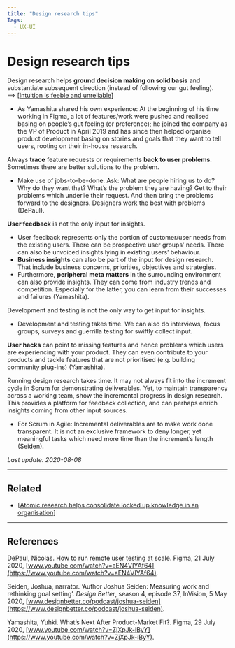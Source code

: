 ```yaml
---
title: "Design research tips"
Tags:
  - UX-UI
---
```


# Design research tips

Design research helps **ground decision making on solid basis** and substantiate subsequent direction (instead of following our gut feeling).  
==> [[Intuition is feeble and unreliable]]

- As Yamashita shared his own experience: At the beginning of his time working in Figma, a lot of features/work were pushed and realised basing on people’s gut feeling (or preference); he joined the company as the VP of Product in April 2019 and has since then helped organise product development basing on stories and goals that they want to tell users, rooting on their in-house research.

Always **trace** feature requests or requirements **back to user problems**. Sometimes there are better solutions to the problem.

- Make use of jobs-to-be-done. Ask: What are people hiring us to do? Why do they want that? What’s the problem they are having? Get to their problems which underlie their request. And then bring the problems forward to the designers. Designers work the best with problems (DePaul).

**User feedback** is not the only input for insights.

- User feedback represents only the portion of customer/user needs from the existing users. There can be prospective user groups’ needs. There can also be unvoiced insights lying in existing users’ behaviour.
- **Business insights** can also be part of the input for design research. That include business concerns, priorities, objectives and strategies.
- Furthermore, **peripheral meta matters** in the surrounding environment can also provide insights. They can come from industry trends and competition. Especially for the latter, you can learn from their successes and failures (Yamashita).

Development and testing is not the only way to get input for insights.

- Development and testing takes time. We can also do interviews, focus groups, surveys and guerrilla testing for swiftly collect input.

**User hacks** can point to missing features and hence problems which users are experiencing with your product. They can even contribute to your products and tackle features that are not prioritised (e.g. building community plug-ins) (Yamashita).

Running design research takes time. It may not always fit into the increment cycle in Scrum for demonstrating deliverables. Yet, to maintain transparency across a working team, show the incremental progress in design research. This provides a platform for feedback collection, and can perhaps enrich insights coming from other input sources.

- For Scrum in Agile: Incremental deliverables are to make work done transparent. It is not an exclusive framework to deny longer, yet meaningful tasks which need more time than the increment’s length (Seiden).

*Last update: 2020-08-08*

* * *

## Related

- [[Atomic research helps consolidate locked up knowledge in an organisation]]

* * *

## References
DePaul, Nicolas. How to run remote user testing at scale. Figma, 21 July 2020, [www.youtube.com/watch?v=aEN4VIYAf64](https://www.youtube.com/watch?v=aEN4VIYAf64).

Seiden, Joshua, narrator. ‘Author Joshua Seiden: Measuring work and rethinking goal setting’. _Design Better_, season 4, episode 37, InVision, 5 May 2020, [www.designbetter.co/podcast/joshua-seiden](https://www.designbetter.co/podcast/joshua-seiden).

Yamashita, Yuhki. What’s Next After Product-Market Fit?. Figma, 29 July 2020, [www.youtube.com/watch?v=ZjXpJk-iByY](https://www.youtube.com/watch?v=ZjXpJk-iByY).

[//begin]: # "Autogenerated link references for markdown compatibility"
[Intuition is feeble and unreliable]: Intuition-is-feeble-and-unreliable "Intuition is feeble and unreliable"
[Atomic research helps consolidate locked up knowledge in an organisation]: Atomic-research-helps-consolidate-locked-up-knowledge-in-an-organisation "Atomic research helps consolidate locked up knowledge in an organisation"
[//end]: # "Autogenerated link references"
